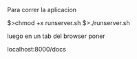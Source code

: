 Para correr la aplicacion

$>chmod +x runserver.sh
$>./runserver.sh

luego en un tab del browser poner

localhost:8000/docs

